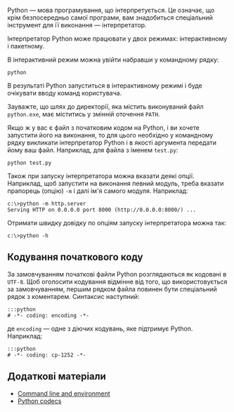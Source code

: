 Python — мова програмування, що інтерпретується. 
Це означає, що крім безпосередньо самої програми, 
вам знадобиться спеціальний інструмент для її виконання — інтерпретатор. 

Інтерпретатор Python може працювати у двох режимах: 
інтерактивному і пакетному. 

В інтерактивний режим можна увійти набравши у командному рядку:

	python
	
В результаті Python запуститься в інтерактивному режимі і буде очікувати вводу команд користувача. 

Зауважте, що шлях до директорії, 
яка містить виконуваний файл `python.exe`, 
має міститись у змінній оточення `PATH`. 

Якщо ж у вас є файл з початковим кодом на Python, 
і ви хочете запустити його на виконання, 
то для цього необхідно у командному рядку викликати інтерпретатор Python 
і в якості аргумента передати йому ваш файл. 
Наприклад, для файла з іменем `test.py`: 

	python test.py
	
Також при запуску інтерпретатора можна вказати деякі опції. 
Наприклад, щоб запустити на виконання певний модуль, 
треба вказати прапорець (опцію) `-m` і далі ім'я самого модуля. 
Наприклад: 

	c:\>python -m http.server
	Serving HTTP on 0.0.0.0 port 8000 (http://0.0.0.0:8000/) ...

Отримати швидку довідку по опціям запуску інтерпретатора можна так:

	c:\>python -h
	
## Кодування початкового коду

За замовчуванням початкові файли Python розглядаються як кодовані в `UTF-8`. 
Щоб оголосити кодування відмінне від того, 
що використовується за замовчуванням, 
першим рядком файла повинен бути спеціальний рядок з коментарем. Синтаксис наступний: 

	:::python
	# -*- coding: encoding -*-
	
де `encoding` — одне з діючих кодувань, яке підтримує Python. 
Наприклад: 

	:::python
	# -*- coding: cp-1252 -*-
 
 ## Додаткові матеріали

- [Command line and environment](https://docs.python.org/3/using/cmdline.html#using-on-general)
- [Python codecs](https://docs.python.org/3/library/codecs.html#module-codecs)

